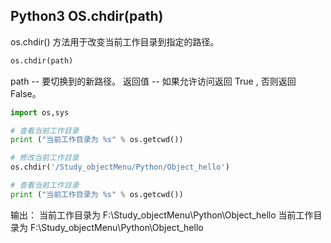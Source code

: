 ## Python3 OS.chdir(path)

os.chdir() 方法用于改变当前工作目录到指定的路径。

```python
os.chdir(path)
```

path -- 要切换到的新路径。
返回值 -- 如果允许访问返回 True , 否则返回False。

```python
import os,sys

# 查看当前工作目录
print ("当前工作目录为 %s" % os.getcwd())

# 修改当前工作目录
os.chdir('/Study_objectMenu/Python/Object_hello')

# 查看当前工作目录
print ("当前工作目录为 %s" % os.getcwd())
```
输出：
当前工作目录为 F:\Study_objectMenu\Python\Object_hello
当前工作目录为 F:\Study_objectMenu\Python\Object_hello


